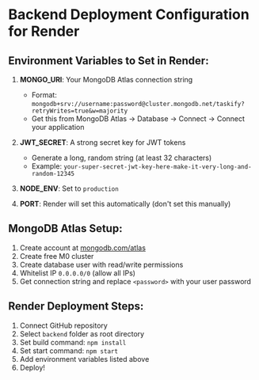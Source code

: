 # Backend Deployment Configuration for Render

## Environment Variables to Set in Render:

1. **MONGO_URI**: Your MongoDB Atlas connection string
   - Format: `mongodb+srv://username:password@cluster.mongodb.net/taskify?retryWrites=true&w=majority`
   - Get this from MongoDB Atlas → Database → Connect → Connect your application

2. **JWT_SECRET**: A strong secret key for JWT tokens
   - Generate a long, random string (at least 32 characters)
   - Example: `your-super-secret-jwt-key-here-make-it-very-long-and-random-12345`

3. **NODE_ENV**: Set to `production`

4. **PORT**: Render will set this automatically (don't set this manually)

## MongoDB Atlas Setup:

1. Create account at [mongodb.com/atlas](https://mongodb.com/atlas)
2. Create free M0 cluster
3. Create database user with read/write permissions
4. Whitelist IP `0.0.0.0/0` (allow all IPs)
5. Get connection string and replace `<password>` with your user password

## Render Deployment Steps:

1. Connect GitHub repository
2. Select `backend` folder as root directory
3. Set build command: `npm install`
4. Set start command: `npm start`
5. Add environment variables listed above
6. Deploy!
